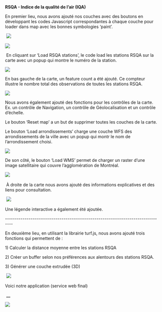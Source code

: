 **RSQA - Indice de la qualité de l’air (IQA)**

En premier lieu, nous avons ajouté nos couches avec des boutons en développant les codes Javascript correspondantes à chaque couche pour loader dans map avec les bonnes symbologies ‘paint’.

 ![](https://lh7-us.googleusercontent.com/CElmee1qCEejsVrNYRibuB52NcahDx3MKglLVAVVApc7A7g4r7cYQjUY-EoUUZ45Xr55vihW8SDpbOWylx_gzIzCw65bej8-mc4nqqrh5f_dmu_NXRxwMRqRfsLsyBcrX5CTX83oi69QFMLjUB4qceg)

![](https://lh7-us.googleusercontent.com/_JuqGykatsWD18-0i-BTg0D4I1oAvHZpi5wtaSTMM78ydSZPiXPiZCpSx1SH9M5hANrDZIkbykyGVWgTUZhR98zwAkkmPD0ZFCMdQjGIOX31kW0GVpXX-fs7QsHj7qG_4lyqtR-jFvwwUuaK-pTxCh4)

 En cliquant sur ‘Load RSQA stations’, le code load les stations RSQA sur la carte avec un popup qui montre le numéro de la station.

![](https://lh7-us.googleusercontent.com/iReq825MNuedezHh6KwP5MP0xwDbhB9AiNQbKyKl-CSs0j3ROSCullaqZye9FU3-ld8w2bnTioAIXKZtAHSl4GlPiZXdj1tGqkRzM7B-LUs_kdynALDALzWEFBPdAIpdwpBaH5y9tw3_l4vO1mMnKVg)

En bas gauche de la carte, un feature count a été ajouté. Ce compteur illustre le nombre total des observations de toutes les stations RSQA.

![](https://lh7-us.googleusercontent.com/xPMLYHz7vdz8PgcmWHvVuelKw5LxxKaY9WzAOyzjITfL6GtcMSIKTUgADQiaPaV9NY2bV3ZAG4P0Au97a4KkqZ8BD0B6lltd-_6gEnzA_pF7geOVFLsmoxQ9nLxdTNVnuX84liLZqk-Juu8_zVdZmAA)

Nous avons également ajouté des fonctions pour les contrôles de la carte. Ex. un contrôle de Navigation, un contrôle de Géolocalisation et un contrôle d’échelle.

Le bouton ‘Reset map’ a un but de supprimer toutes les couches de la carte.

Le bouton ‘Load arrondissements’ charge une couche WFS des arrondissements de la ville avec un popup qui montr le nom de l’arrondissement choisi.

![](https://lh7-us.googleusercontent.com/X336yBo8zwK9u4MAloLlkqF8S_LL0SwcfH4PAx9H_gMDSvVU8-frm7KBYACObNw0XIcRa2VAl3jF-v6KSLbba9fVdIa5X7Q4IMMiHJSHoVxAA4Y7jUIrSJ36jZ6NJG3ntFgT8OKjEpY7TugnqtAd3Gs)

De son côté, le bouton ‘Load WMS’ permet de charger un raster d’une image satellitaire qui couvre l’agglomération de Montréal.

![](https://lh7-us.googleusercontent.com/YTna5G_7sgR2bzTmiog7u1tPeaYLINWh5j7qhurHyAub4t2AjC64EzKVr3VXiIhaACHvI_HoZvPB_t0B58OgAqEScbBpEb81glDwtp3TRbbmNqm2gWw-1ZN1gFvulr-jbmPAplLJNpoMqNm-rnV8NRg) 

 À droite de la carte nous avons ajouté des informations explicatives et des liens pour consultation.

 ![](https://lh7-us.googleusercontent.com/HwWuj0g9WwKAWxZjTxxc-qScLVN1uJ4_QCU6cuTyZGI66I3KBFaCl_4Npb5kl3Yv7A2S2934Hg_vmWYT1t2TjGELRXKqJzzNLuo6BJ4bgeP5i-_JPMP1XR0fF9DqrNyPVPCX07NGCeNha4quBCokb7g)

Une légende interactive a également été ajoutée.

\----------------------------------------------------------------------------------

En deuxième lieu, en utilisant la librairie turf.js, nous avons ajouté trois fonctions qui permettent de :

1\) Calculer la distance moyenne entre les stations RSQA

2\) Créer un buffer selon nos préférences aux alentours des stations RSQA.

3\) Générer une couche extrudée (3D)

 ![](https://lh7-us.googleusercontent.com/wtuhsSed542LfdxkmABcPzFCkgNDFglUWke3k_S_fdapD2iOcebEIicjg_FGx-gPZGzWqS1UtktjSIfM61Hle3Yo4lZKfjA9cYqqxgXISclFrQ9-5Pbfz7tT4010GRVnSg7uQeDPnrwReyHvbY2m5IE)

Voici notre application (service web final) 

 **__**

****![](https://lh7-us.googleusercontent.com/7-kBo7RepTIvG1fQ9dPp0UnR2djdo9zrNd2eH3q9jWW-H7rVEfzl6zxx9Q__44lsg_JnwALhpd0FzLJJUX_1IqQtVpzG_Au7e_q0CJDUtx3CDkkoGcuJmA0_ZVLAb2mZcSiohVTZ7LZkooeJjQM3F84)****
